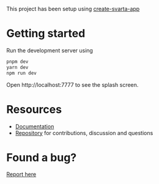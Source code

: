 This project has been setup using [create-svarta-app](https://github.com/svartajs/svarta)

# Getting started

Run the development server using

```bash
pnpm dev
yarn dev
npm run dev
```

Open http://localhost:7777 to see the splash screen.

# Resources

- [Documentation](https://svartajs.github.io/)
- [Repository](https://github.com/svartajs/svarta) for contributions, discussion and questions

# Found a bug?

[Report here](https://github.com/svartajs/svarta/issues)
